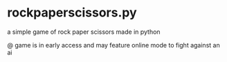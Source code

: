 # rockpaperscissors.py
a simple game of rock paper scissors made in python

@ game is in early access and may feature online mode to fight against an ai
